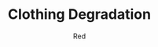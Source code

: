 ---
media: "images/rounds/round_1/clothing_degradation.png"
media_type: image
title: Clothing Degradation
author: Red
desc: Andrew Cutter discovers that parkas don't last all that long in blizzard conditions.
---